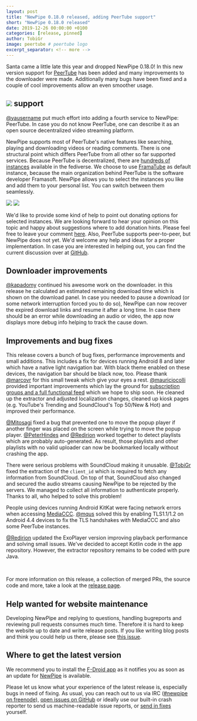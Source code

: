 ```yaml
---
layout: post
title: "NewPipe 0.18.0 released, adding PeerTube support"
short: "NewPipe 0.18.0 released"
date: 2019-12-26 00:00:00 +0100
categories: [release, pinned]
author: TobiGr
image: peertube # peertube logo
excerpt_separator: <!-- more -->
---
```


Santa came a little late this year and dropped NewPipe 0.18.0! In this new version support for [PeerTube](https://joinpeertube.org/) has been added and many improvements to the downloader were made. Additionally many bugs have been fixed and a couple of cool improvements allow an even smoother usage.
<!-- more -->

## <img src="{{ site.baseurl }}/img/peertube-brand.png" class="peertube-title" /> support

[@yausername](https://github.com/yausername) put much effort into adding a fourth service to NewPipe: PeerTube. In case you do not know PeerTube, one can describe it as an open source decentralized video streaming platform.

NewPipe supports most of PeerTube's native features like searching, playing and downloading videos or reading comments. There is one structural point which differs PeerTube from all other so far supported services. Because PeerTube is decentralized, there are [hundreds of instances](https://instances.joinpeertube.org) available in the fediverse. We choose to use [FramaTube](https://framatube.org/) as default instance, because the main organization behind PeerTube is the software developer Framasoft. NewPipe allows you to select the instances you like and add them to your personal list. You can switch between them seamlessly.

<div class="media-row media-items-2">
<img class="no-flow img-responsive" src="{{ site.baseurl }}/img/screenshots/shot_navigation_drawer_peertube_instances.png"/>
<img class="no-flow img-responsive" src="{{ site.baseurl }}/img/screenshots/shot_settings_content_peertube_instances.png"/>
</div>

We'd like to provide some kind of help to point out donating options for selected instances. We are looking forward to hear your opinion on this topic and happy about suggestions where to add donation hints. Please feel free to leave your comment [here](https://github.com/TeamNewPipe/NewPipe/issues/2839).
Also, PeerTube supports peer-to-peer, but NewPipe does not yet. We'd welcome any help and ideas for a proper implementation. In case you are interested in helping out, you can find the current discussion over at [GitHub](https://github.com/TeamNewPipe/NewPipeExtractor/issues/79).

## Downloader improvements

[@kapadomy](https://github.com/kapadomy) continued his awesome work on the downloader. in this release he calculated an estimated remaining download time which is shown on the download panel. In case you needed to pause a download (or some network interruption forced you to do so), NewPipe can now recover the expired download links and resume it after a long time. In case there should be an error while downloading an audio or video, the app now displays more debug info helping to track the cause down.

## Improvements and bug fixes

This release covers a bunch of bug fixes, performance improvements and small additions. This includes a fix for devices running Android 8 and later which have a native light navigation bar. With black theme enabled on these devices, the navigation bar should be black now, too. Please thank [@marcovr](https://github.com/marcovr) for this small tweak which give your eyes a rest. [@mauriciocolli](https://github.com/mauriciacolli) provided important improvements which lay the ground for [subscription groups and a full functional feed](https://github.com/TeamNewPipe/NewPipe/pull/2309) which we hope to ship soon. He cleaned up the extractor and adjusted localization changes, cleaned up kiosk pages (e.g. YouTube's Trending and SoundCloud's Top 50/New & Hot) and improved their performance.

[@Mitosagi](https://github.com/mitosagi) fixed a bug that prevented one to move the popup player if another finger was placed on the screen while trying to move the popup player. [@PeterHindes](https://github.com/PeterHindes) and [@Redirion](https://github.com/redirion) worked together to detect playlists which are probably auto-generated. As result, those playlists and other playlists with no valid uploader can now be bookmarked locally without crashing the app.

There were serious problems with SoundCloud making it unusable. [@TobiGr](https://github.com/tobigr) fixed the extraction of the <code>client_id</code> which is required to fetch any information from SoundCloud. On top of that, SoundCloud also changed and secured the audio streams causing NewPipe to be rejected by the servers. We managed to collect all information to authenticate properly. Thanks to all, who helped to solve this problem!

People using devices running Android KitKat were facing network errors when accessing [MediaCCC](https://media.ccc.de/). [@mqus](https://github.com/mqus) solved this by enabling TLS1.1/1.2 on Android 4.4 devices to fix the TLS handshakes with MediaCCC and also some PeerTube instances.

[@Redirion](https://github.com/redirion) updated the ExoPlayer version improving playback performance and solving small issues. We've decided to accept Kotlin code in the app repository. However, the extractor repository remains to be coded with pure Java.

<br>

For more information on this release, a collection of merged PRs, the source code and more, take a look at the [release page](https://github.com/TeamNewPipe/NewPipe/releases/tag/v0.18.0).

## Help wanted for website maintenance

Developing NewPipe and replying to questions, handling bugreports and reviewing pull requests consumes much time. Therefore it is hard to keep the website up to date and write release posts. If you like writing blog posts and think you could help us there, please see [this issue](https://github.com/TeamNewPipe/website/issues/125).


## Where to get the latest version

We recommend you to install the [F-Droid app](https://f-droid.org/) as it notifies you as soon as an update for [NewPipe](https://f-droid.org/packages/org.schabi.newpipe/) is available.

Please let us know what your experience of the latest release is, especially bugs in need of fixing. As usual, you can reach out to us via IRC ([#newpipe on freenode](https://webchat.freenode.net/?channels=newpipe)), [open issues on GitHub](https://github.com/TeamNewPipe/NewPipe/issues/new) or ideally use our built-in crash reporter to send us machine-readable issue reports, or [send in fixes](https://github.com/TeamNewPipe/NewPipe/blob/dev/.github/CONTRIBUTING.md#bug-fixing) yourself.

